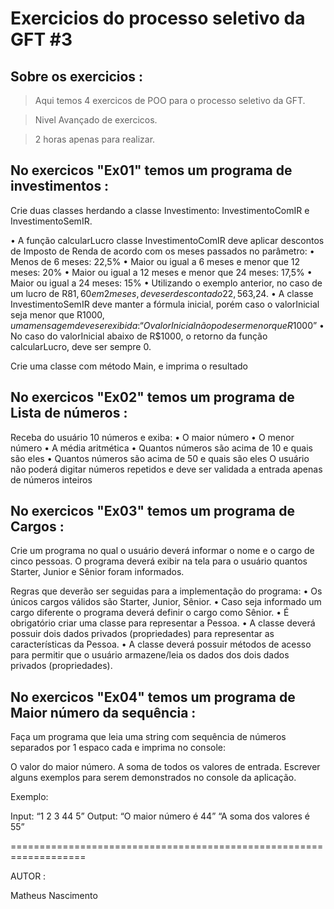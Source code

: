 # Exercicios do processo seletivo da GFT #3

## Sobre os exercicios :

>Aqui temos 4 exercicos de POO para o processo seletivo da GFT.

>Nivel Avançado de exercicos.

>2 horas apenas para realizar.

## No exercicos "Ex01" temos um programa de investimentos :

Crie duas classes herdando a classe Investimento: InvestimentoComIR e InvestimentoSemIR.

• A função calcularLucro classe InvestimentoComIR deve aplicar descontos de Imposto de
Renda de acordo com os meses passados no parâmetro:
• Menos de 6 meses: 22,5%
• Maior ou igual a 6 meses e menor que 12 meses: 20%
• Maior ou igual a 12 meses e menor que 24 meses: 17,5%
• Maior ou igual a 24 meses: 15%
• Utilizando o exemplo anterior, no caso de um lucro de R$81,60 em 2 meses, deve ser
descontado 22,5%, tendo um lucro final igual a R$63,24.
• A classe InvestimentoSemIR deve manter a fórmula inicial, porém caso o valorInicial seja
menor que R$1000 , uma mensagem deve ser exibida: “O valor Inicial não pode ser menor que
R$1000”
• No caso do valorInicial abaixo de R$1000, o retorno da função calcularLucro, deve ser
sempre 0.

Crie uma classe com método Main, e imprima o resultado

## No exercicos "Ex02" temos um programa de Lista de números :

Receba do usuário 10 números e exiba:
• O maior número
• O menor número
• A média aritmética
• Quantos números são acima de 10 e quais são eles
• Quantos números são acima de 50 e quais são eles
O usuário não poderá digitar números repetidos e deve ser validada a entrada apenas de números
inteiros

## No exercicos "Ex03" temos um programa de Cargos :

Crie um programa no qual o usuário deverá informar o nome e o cargo de cinco pessoas. O
programa deverá exibir na tela para o usuário quantos Starter, Junior e Sênior foram
informados.

Regras que deverão ser seguidas para a implementação do programa:
• Os únicos cargos válidos são Starter, Junior, Sênior.
• Caso seja informado um cargo diferente o programa deverá definir o cargo como Sênior.
• É obrigatório criar uma classe para representar a Pessoa.
• A classe deverá possuir dois dados privados (propriedades) para representar as características
da Pessoa.
• A classe deverá possuir métodos de acesso para permitir que o usuário armazene/leia os dados
dos dois dados privados (propriedades).

## No exercicos "Ex04" temos um programa de Maior número da sequência :

Faça um programa que leia uma string com sequência de números separados por 1 espaco
cada e imprima no console:

O valor do maior número.
A soma de todos os valores de entrada.
Escrever alguns exemplos para serem demonstrados no console da aplicação.

Exemplo:

Input: “1 2 3 44 5”
Output:
“O maior número é 44”
“A soma dos valores é 55”

===================================================================


AUTOR :


   Matheus Nascimento
